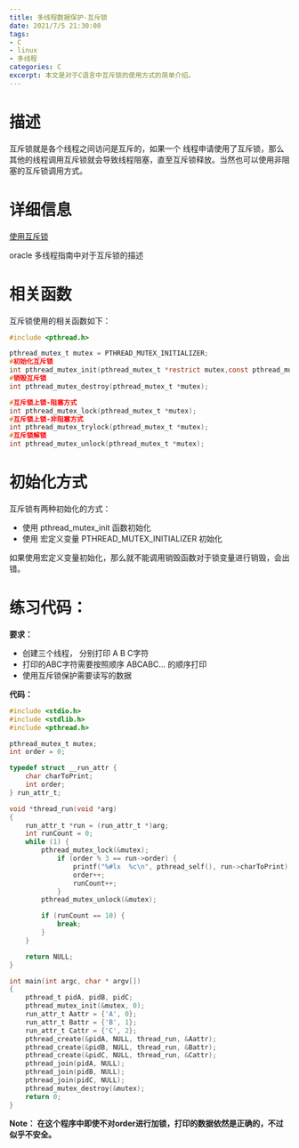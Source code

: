 ```yaml
---
title: 多线程数据保护-互斥锁
date: 2021/7/5 21:30:00
tags:
- C
- linux
- 多线程
categories: C
excerpt: 本文是对于C语言中互斥锁的使用方式的简单介绍。
---
```


# 描述

互斥锁就是各个线程之间访问是互斥的，如果一个 线程申请使用了互斥锁，那么其他的线程调用互斥锁就会导致线程阻塞，直至互斥锁释放。当然也可以使用非阻塞的互斥锁调用方式。

# 详细信息

[使用互斥锁](https://docs.oracle.com/cd/E19253-01/819-7051/sync-12/index.html)

oracle 多线程指南中对于互斥锁的描述

# 相关函数

互斥锁使用的相关函数如下：

```c
#include <pthread.h>

pthread_mutex_t mutex = PTHREAD_MUTEX_INITIALIZER;
#初始化互斥锁
int pthread_mutex_init(pthread_mutex_t *restrict mutex,const pthread_mutexattr_t *restrict attr);
#销毁互斥锁
int pthread_mutex_destroy(pthread_mutex_t *mutex);

#互斥锁上锁-阻塞方式
int pthread_mutex_lock(pthread_mutex_t *mutex);
#互斥锁上锁-非阻塞方式
int pthread_mutex_trylock(pthread_mutex_t *mutex);
#互斥锁解锁
int pthread_mutex_unlock(pthread_mutex_t *mutex);
```

# 初始化方式

互斥锁有两种初始化的方式：

- 使用 pthread_mutex_init 函数初始化
- 使用 宏定义变量 PTHREAD_MUTEX_INITIALIZER 初始化

如果使用宏定义变量初始化，那么就不能调用销毁函数对于锁变量进行销毁，会出错。

# 练习代码：

**要求：**

- 创建三个线程， 分别打印 A B C字符
- 打印的ABC字符需要按照顺序 ABCABC... 的顺序打印
- 使用互斥锁保护需要读写的数据

**代码：**

```c
#include <stdio.h>
#include <stdlib.h>
#include <pthread.h>

pthread_mutex_t mutex;
int order = 0;

typedef struct __run_attr {
	char charToPrint;
	int order;
} run_attr_t;

void *thread_run(void *arg)
{
	run_attr_t *run = (run_attr_t *)arg;
	int runCount = 0;
	while (1) {
		pthread_mutex_lock(&mutex);
			if (order % 3 == run->order) {
				printf("%#lx  %c\n", pthread_self(), run->charToPrint);
				order++;
				runCount++;
			}
		pthread_mutex_unlock(&mutex);

		if (runCount == 10) {
			break;
		}
	}

	return NULL;
}

int main(int argc, char * argv[])
{
	pthread_t pidA, pidB, pidC;
	pthread_mutex_init(&mutex, 0);
	run_attr_t Aattr = {'A', 0};
	run_attr_t Battr = {'B', 1};
	run_attr_t Cattr = {'C', 2};
	pthread_create(&pidA, NULL, thread_run, &Aattr);
	pthread_create(&pidB, NULL, thread_run, &Battr);
	pthread_create(&pidC, NULL, thread_run, &Cattr);
	pthread_join(pidA, NULL);
	pthread_join(pidB, NULL);
	pthread_join(pidC, NULL);
	pthread_mutex_destroy(&mutex);
	return 0;
}
```
**Note： 在这个程序中即使不对order进行加锁，打印的数据依然是正确的，不过似乎不安全。**